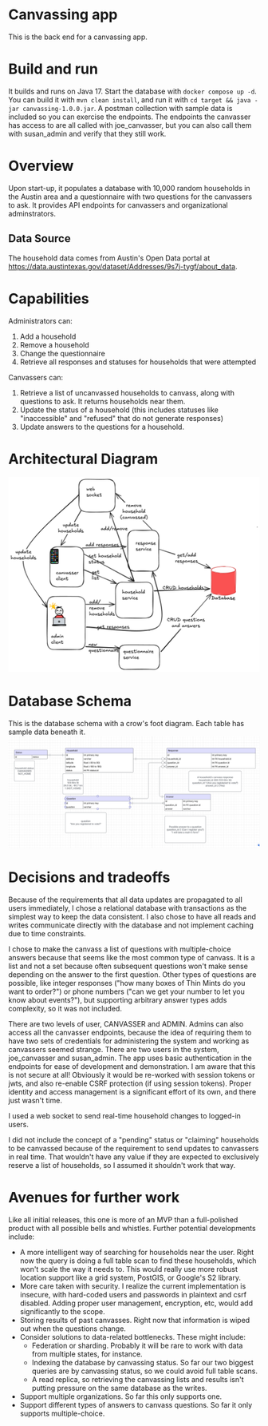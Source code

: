 # Canvassing app
This is the back end for a canvassing app.

# Build and run
It builds and runs on Java 17. Start the database with `docker compose up -d`. You can build it with `mvn clean install`, and run it with `cd target && java -jar canvassing-1.0.0.jar`. 
A postman collection with sample data is included so you can exercise the endpoints. The endpoints the canvasser
has access to are all called with joe_canvasser, but you can also call them with susan_admin and verify that they still work.

# Overview
Upon start-up, it populates a database with 10,000 random households in the Austin area and a 
questionnaire with two questions for the canvassers to ask. It provides API endpoints for canvassers and organizational adminstrators.

## Data Source
The household data comes from Austin's Open Data portal at https://data.austintexas.gov/dataset/Addresses/9s7j-tygf/about_data.

# Capabilities

Administrators can:
1. Add a household
2. Remove a household
3. Change the questionnaire
4. Retrieve all responses and statuses for households that were attempted

Canvassers can:
1. Retrieve a list of uncanvassed households to canvass, along with questions to ask. It returns households near them.
2. Update the status of a household (this includes statuses like "inaccessible" and "refused" that do not generate responses)
3. Update answers to the questions for a household.

# Architectural Diagram
![Diagram](https://github.com/vmacdougal/canvassing/blob/main/canvassArchitecture.png)

# Database Schema
This is the database schema with a crow's foot diagram. Each table has sample data beneath it.
![Schema](https://github.com/vmacdougal/canvassing/blob/main/canvassingDatabase.png)
# Decisions and tradeoffs
Because of the requirements that all data updates are propagated to all users immediately,
I chose a relational database with transactions as the simplest way to keep the data consistent. 
I also chose to have all reads and writes communicate directly with the database and not implement caching 
due to time constraints. 

I chose to make the canvass a list of questions with multiple-choice answers because that seems
like the most common type of canvass. It is a list and not a set because often subsequent questions won't make sense
depending on the answer to the first question. Other types of questions are possible, like integer responses
("how many boxes of Thin Mints do you want to order?") or phone numbers ("can we get your number to 
let you know about events?"), but supporting arbitrary answer types adds complexity, so it was not included. 

There are two levels of user, CANVASSER and ADMIN. Admins can also access all the canvasser endpoints, because
the idea of requiring them to have two sets of credentials for administering the system and working as canvassers seemed strange.
There are two users in the system, joe_canvasser and susan_admin. The app uses basic authentication in the endpoints for 
ease of development and demonstration. I am aware that this is not secure at all! Obviously it would be re-worked with session tokens
or jwts, and also re-enable CSRF protection (if using session tokens). Proper identity and access management is a significant effort of its own, and there just wasn't time.

I used a web socket to send real-time household changes to logged-in users.

I did not include the concept of a "pending" status or "claiming" households to be canvassed because of the requirement 
to send updates to canvassers in real time. That wouldn't have any value if they are expected to exclusively reserve a list 
of households, so I assumed it shouldn't work that way.

# Avenues for further work
Like all initial releases, this one is more of an MVP than a full-polished product with all possible bells and whistles.
Further potential developments include:
* A more intelligent way of searching for households near the user. Right now the query is doing a full table scan to find these households, which won't scale the way it needs to. This would really use more robust location support like a grid system, PostGIS, or Google's S2 library.
* More care taken with security. I realize the current implementation is insecure, with hard-coded users and passwords in plaintext and csrf disabled. Adding proper user management, encryption, etc, would add significantly to the scope.
* Storing results of past canvasses. Right now that information is wiped out when the questions change.
* Consider solutions to data-related bottlenecks. These might include:
    * Federation or sharding. Probably it will be rare to work with data from multiple states, for instance.
    * Indexing the database by canvassing status. So far our two biggest queries are by canvassing status, so we could avoid full table scans.
    * A read replica, so retrieving the canvassing lists and results isn't putting pressure on the same database as the writes.
* Support multiple organizations. So far this only supports one.
* Support different types of answers to canvass questions. So far it only supports multiple-choice.
